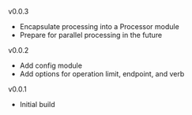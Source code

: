 v0.0.3
* Encapsulate processing into a Processor module
* Prepare for parallel processing in the future

v0.0.2
* Add config module
* Add options for operation limit, endpoint, and verb

v0.0.1
* Initial build
